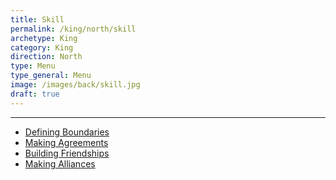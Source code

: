 ```yaml
---
title: Skill
permalink: /king/north/skill
archetype: King
category: King
direction: North
type: Menu
type_general: Menu
image: /images/back/skill.jpg
draft: true
---
```


---
- [Defining Boundaries](/king/north/skill/defining_boundaries)
- [Making Agreements](/king/north/skill/making_agreements)
- [Building Friendships](/king/north/skill/building_friendships)
- [Making Alliances](/king/north/skill/making_alliances)
